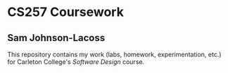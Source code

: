 # CS257 Coursework

## Sam Johnson-Lacoss

This repository contains my work (labs, homework, experimentation, etc.) for Carleton College's *Software Design* course. 